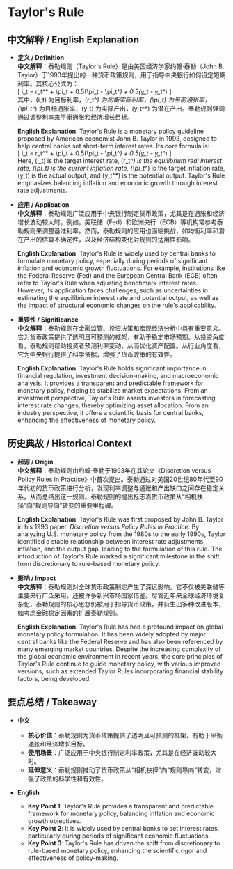# Taylor's Rule

## 中文解释 / English Explanation

* **定义 / Definition**  
  **中文解释**：泰勒规则（Taylor's Rule）是由美国经济学家约翰·泰勒（John B. Taylor）于1993年提出的一种货币政策规则，用于指导中央银行如何设定短期利率。其核心公式为：  
  \[
  i_t = r_t^* + \pi_t + 0.5(\pi_t - \pi_t^*) + 0.5(y_t - y_t^*)
  \]  
  其中，\(i_t\) 为目标利率，\(r_t^*\) 为均衡实际利率，\(\pi_t\) 为当前通胀率，\(\pi_t^*\) 为目标通胀率，\(y_t\) 为实际产出，\(y_t^*\) 为潜在产出。泰勒规则强调通过调整利率来平衡通胀和经济增长目标。  

  **English Explanation**: Taylor's Rule is a monetary policy guideline proposed by American economist John B. Taylor in 1993, designed to help central banks set short-term interest rates. Its core formula is:  
  \[
  i_t = r_t^* + \pi_t + 0.5(\pi_t - \pi_t^*) + 0.5(y_t - y_t^*)
  \]  
  Here, \(i_t\) is the target interest rate, \(r_t^*\) is the equilibrium real interest rate, \(\pi_t\) is the current inflation rate, \(\pi_t^*\) is the target inflation rate, \(y_t\) is the actual output, and \(y_t^*\) is the potential output. Taylor's Rule emphasizes balancing inflation and economic growth through interest rate adjustments.

* **应用 / Application**  
  **中文解释**：泰勒规则广泛应用于中央银行制定货币政策，尤其是在通胀和经济增长波动较大时。例如，美联储（Fed）和欧洲央行（ECB）等机构常参考泰勒规则来调整基准利率。然而，泰勒规则的应用也面临挑战，如均衡利率和潜在产出的估算不确定性，以及经济结构变化对规则的适用性影响。  

  **English Explanation**: Taylor's Rule is widely used by central banks to formulate monetary policy, especially during periods of significant inflation and economic growth fluctuations. For example, institutions like the Federal Reserve (Fed) and the European Central Bank (ECB) often refer to Taylor's Rule when adjusting benchmark interest rates. However, its application faces challenges, such as uncertainties in estimating the equilibrium interest rate and potential output, as well as the impact of structural economic changes on the rule's applicability.

* **重要性 / Significance**  
  **中文解释**：泰勒规则在金融监管、投资决策和宏观经济分析中具有重要意义。它为货币政策提供了透明且可预测的框架，有助于稳定市场预期。从投资角度看，泰勒规则帮助投资者预测利率变动，从而优化资产配置。从行业角度看，它为中央银行提供了科学依据，增强了货币政策的有效性。  

  **English Explanation**: Taylor's Rule holds significant importance in financial regulation, investment decision-making, and macroeconomic analysis. It provides a transparent and predictable framework for monetary policy, helping to stabilize market expectations. From an investment perspective, Taylor's Rule assists investors in forecasting interest rate changes, thereby optimizing asset allocation. From an industry perspective, it offers a scientific basis for central banks, enhancing the effectiveness of monetary policy.

## 历史典故 / Historical Context

* **起源 / Origin**  
  **中文解释**：泰勒规则由约翰·泰勒于1993年在其论文《Discretion versus Policy Rules in Practice》中首次提出。泰勒通过对美国20世纪80年代至90年代初的货币政策进行分析，发现利率调整与通胀和产出缺口之间存在稳定关系，从而总结出这一规则。泰勒规则的提出标志着货币政策从“相机抉择”向“规则导向”转变的重要里程碑。  

  **English Explanation**: Taylor's Rule was first proposed by John B. Taylor in his 1993 paper, *Discretion versus Policy Rules in Practice*. By analyzing U.S. monetary policy from the 1980s to the early 1990s, Taylor identified a stable relationship between interest rate adjustments, inflation, and the output gap, leading to the formulation of this rule. The introduction of Taylor's Rule marked a significant milestone in the shift from discretionary to rule-based monetary policy.

* **影响 / Impact**  
  **中文解释**：泰勒规则对全球货币政策制定产生了深远影响。它不仅被美联储等主要央行广泛采用，还被许多新兴市场国家借鉴。尽管近年来全球经济环境复杂化，泰勒规则的核心思想仍被用于指导货币政策，并衍生出多种改进版本，如考虑金融稳定因素的扩展泰勒规则。  

  **English Explanation**: Taylor's Rule has had a profound impact on global monetary policy formulation. It has been widely adopted by major central banks like the Federal Reserve and has also been referenced by many emerging market countries. Despite the increasing complexity of the global economic environment in recent years, the core principles of Taylor's Rule continue to guide monetary policy, with various improved versions, such as extended Taylor Rules incorporating financial stability factors, being developed.

## 要点总结 / Takeaway

* **中文**  
  - **核心价值**：泰勒规则为货币政策提供了透明且可预测的框架，有助于平衡通胀和经济增长目标。  
  - **使用场景**：广泛应用于中央银行制定利率政策，尤其是在经济波动较大时。  
  - **延伸意义**：泰勒规则推动了货币政策从“相机抉择”向“规则导向”转变，增强了政策的科学性和有效性。  

* **English**  
  - **Key Point 1**: Taylor's Rule provides a transparent and predictable framework for monetary policy, balancing inflation and economic growth objectives.  
  - **Key Point 2**: It is widely used by central banks to set interest rates, particularly during periods of significant economic fluctuations.  
  - **Key Point 3**: Taylor's Rule has driven the shift from discretionary to rule-based monetary policy, enhancing the scientific rigor and effectiveness of policy-making.